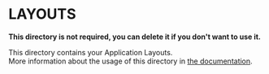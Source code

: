 # LAYOUTS

**This directory is not required, you can delete it if you don't want to use it.**

This directory contains your Application Layouts.  
More information about the usage of this directory in [the documentation](https://nuxtjs.org/guide/views#layouts).
